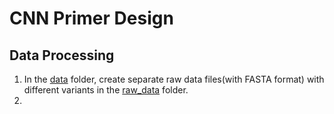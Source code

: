 # CNN Primer Design
## Data Processing 
1. In the [data](./data) folder, create separate raw data files(with FASTA format) with different variants in the [raw_data](./data/raw_data) folder. 
2. 
